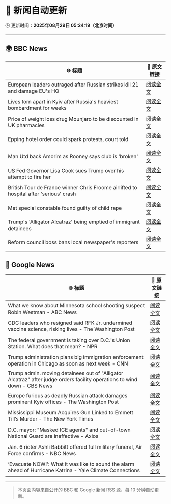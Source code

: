 # 🧠 新闻自动更新

🕒 更新时间：**2025年08月29日 05:24:19（北京时间）**

---

## 🌍 BBC News

| 🌐 标题 | 🔗 原文链接 |
|--------|-------------|
| European leaders outraged after Russian strikes kill 21 and damage EU's HQ | [阅读全文](https://www.bbc.com/news/articles/cvg3y7m2gz0o?at_medium=RSS&at_campaign=rss) |
| Lives torn apart in Kyiv after Russia's heaviest bombardment for weeks | [阅读全文](https://www.bbc.com/news/articles/cj3ld2r2206o?at_medium=RSS&at_campaign=rss) |
| Price of weight loss drug Mounjaro to be discounted in UK pharmacies | [阅读全文](https://www.bbc.com/news/articles/cvg3ykg4jrro?at_medium=RSS&at_campaign=rss) |
| Epping hotel order could spark protests, court told | [阅读全文](https://www.bbc.com/news/articles/cpqv01lxvyro?at_medium=RSS&at_campaign=rss) |
| Man Utd back Amorim as Rooney says club is 'broken' | [阅读全文](https://www.bbc.com/sport/football/articles/c3v3470zl3lo?at_medium=RSS&at_campaign=rss) |
| US Fed Governor Lisa Cook sues Trump over his attempt to fire her | [阅读全文](https://www.bbc.com/news/articles/c1dxl6ry4y3o?at_medium=RSS&at_campaign=rss) |
| British Tour de France winner Chris Froome airlifted to hospital after 'serious' crash | [阅读全文](https://www.bbc.com/sport/cycling/articles/c4glv348xjwo?at_medium=RSS&at_campaign=rss) |
| Met special constable found guilty of child rape | [阅读全文](https://www.bbc.com/news/articles/c0ml30vgykro?at_medium=RSS&at_campaign=rss) |
| Trump's 'Alligator Alcatraz' being emptied of immigrant detainees | [阅读全文](https://www.bbc.com/news/articles/c39dm3kv4exo?at_medium=RSS&at_campaign=rss) |
| Reform council boss bans local newspaper's reporters | [阅读全文](https://www.bbc.com/news/articles/cger45p0lv0o?at_medium=RSS&at_campaign=rss) |

## 📰 Google News

| 🌐 标题 | 🔗 原文链接 |
|--------|-------------|
| What we know about Minnesota school shooting suspect Robin Westman - ABC News | [阅读全文](https://news.google.com/rss/articles/CBMilwFBVV95cUxNWXpScE1IamJ3bHRqM2VoTmNoZXpIRDRjbDRRYlc2ZTZ0VGZ3X09OQTA2SkcyUHRCdXpTRmRPLVpXQ3IwRTZ6X0wyd2FDT3NfQzZGQnNBNFU1eUFVM01yWWVoLTRWaFY4VENOTnFkQXJqNS1mNThoWnJEazJvTEUzV19veWRteEpnekRhTDh4c3FSOW4yQjg00gGcAUFVX3lxTFBNcXo2d1YzNzlPeG9fVGpVX1BCQXY2UHpZclhHdllKTTBPNmZyOTFHWTJuLWdtWDFCMTlaVUJFTVh0Z3RtMXZYUkMyNVVhNEVFdEZEQzlLUlFNMGhnTnRZTldIUWN6RmF4b1VxcWNaQTAyeXExS2lHMElVSFBiNVRVa2RwYnlHTkZReGNzemxkZmVHMFRvdk5memJYeQ?oc=5) |
| CDC leaders who resigned said RFK Jr. undermined vaccine science, risking lives - The Washington Post | [阅读全文](https://news.google.com/rss/articles/CBMijwFBVV95cUxNMTBnMDVkVmxJU1Jlam5OYjB4VjVnY1E0d2ZBbUlqamYzWDcyY0Rxd2pFVk93emtWbjZVcnBON0RPdjQ4SEg2U2tHWXQ1a0V0Y25iYV9XRC1HbVJEN0p0MWJLTDZyWmpHSEhsUzlGX243aXNxbElOay13QUk2bE0zT2I3YjdqZWszeFhUZ2ZBdw?oc=5) |
| The federal government is taking over D.C.'s Union Station. What does that mean? - NPR | [阅读全文](https://news.google.com/rss/articles/CBMihwFBVV95cUxNYXlCR3JZQmxGYy1DRTdtQTMyYlhJdWpsUTlQRVgtU0FHSXFveFd1bVc0eV9Rai10OWlDbkFiaXZmQ0JaeUFmX1VpN0tGel9EU2ktSDRWbEhmbU9rTWZTWkhHWUxBc2xDUUhIQUw4NV8yZnRBVUI2ZjJyaFRFU3NYREdDZklvNHM?oc=5) |
| Trump administration plans big immigration enforcement operation in Chicago as soon as next week - CNN | [阅读全文](https://news.google.com/rss/articles/CBMijwFBVV95cUxPTmp1TW9KODNvS0lHQnhhaEpBX0NZZ3IyRnE2U0dJNXlFVlhld2k2Z1lYeURhMGZoQ3E5MVFQcEZQODRmTWNrc1hNOVNZQ2RaS3ZKdzd2eUhPNk12SnE5dEhiQm40Z0pwYTdKRmZBbklKYUNyZmhRcWR0bHV6SEVhbGl5ZEZQV2xLV0Q1eHcxdw?oc=5) |
| Trump admin. moving detainees out of "Alligator Alcatraz" after judge orders facility operations to wind down - CBS News | [阅读全文](https://news.google.com/rss/articles/CBMilgFBVV95cUxOTEp6eklqQVBVaFhsRE1RbHdDU1NYay1DdDdfaHR4UlVIUnVhZmRKeUNnSUNOT3lBZzlLOUFuZ3VGT2h2bTJTUy1Vd1RqQ0RJaWdmQzZTNVZWWEk2RWgzb3NKSkJyYVhqcVNjVHJwdk9ta05JaHNZMWN2WG9taWZhLTdhUlJrYzhYSExIUzF1V0lsLXViVWfSAZsBQVVfeXFMTzFyMWp3QldPNl9Ndnhldml0LWw2YVV5VTV2VXoteV9JeE5jWWxITnN4NkhqZF9jQ0JyUjF0UjVPWnRHWEMwRGxHdVc2ckNkYUs3YjRlSjd4eVY3MWVJcHNjeEYtRkdFSUdlczdIMTNjTjV1dFRaY1RxNTBqMmpKbDktd1RnNGFCQk5UUnhMLWYwOXFTM2RWVWFYSTA?oc=5) |
| Europe furious as deadly Russian attack damages prominent Kyiv offices - The Washington Post | [阅读全文](https://news.google.com/rss/articles/CBMihgFBVV95cUxQV1NiY1lOaHZ6RmdoQU51U1hHX0czai1EN19ValloOVptaVFkRHBJai0tYkJULVl0aWFKVmVjUWFyMFk3LXlnNms2UmhJTnJMY2RyQkxNcm53OTRFYk9EMUROYUhXMGtGQl9DNWtPQ2N6bnJEdDJuU1dyM2RBV29CbVVKWWRsQQ?oc=5) |
| Mississippi Museum Acquires Gun Linked to Emmett Till’s Murder - The New York Times | [阅读全文](https://news.google.com/rss/articles/CBMigwFBVV95cUxNNTNIQ0pJb29MUFBvWHhqZUhZNWZWNGt3bUY5R1JuZW9QamoxNzdXaUUxQTZLaXdhNmphUmVUOTFqb2o4cnV6ZnA4N283YllPZlpBbmlGNFFzRV9FbzRHZDRPeGpUTzJ5bVV2eXhseXM0Tnc1UEtaTS0zOEZQc1VVcy13UQ?oc=5) |
| D.C. mayor: "Masked ICE agents" and out-of-town National Guard are ineffective - Axios | [阅读全文](https://news.google.com/rss/articles/CBMigAFBVV95cUxQbkFlOERkeXRscTBmd09TMVJGT002QkJEQ0FyaGctM3ZMTkxGdy01WmwtMWRuLWp3RWdubHQ4cGtvMHoyVGxCLV9Bc1NVMWFJa08tUGF0dGZ0NUhIQjd2aGMwY19xYm9SN0dBdVdQc3l0ZUVMQnoxaC1xcmNDMXhDQw?oc=5) |
| Jan. 6 rioter Ashli Babbitt offered full military funeral, Air Force confirms - NBC News | [阅读全文](https://news.google.com/rss/articles/CBMiugFBVV95cUxQT2VsQjQ5MElQMG4yQS1DeUY4WGlIUzFqemtJdVVNRDFwX2tJTTJtSWNxemdWTjdTVUtPU0ZlR2hCTTZ4WWE5MlZ5aFlOSF95c1VUSDhaXzYtaXZMa2JqSkdJNEFERmhQZklSTHFBVUFJODIyaDhEMHJwNTk0Vy0wWFBDcjQxcWVLYmNmeTBVVmVUeGZTRXJFMk9vSXhDUTFEbWVCaEUxRm1JVEVYWjBOa2xSSXRlcnoxZXfSAVZBVV95cUxNWXE1Vl9PWHhWQmxrdk1kMkVaVlVYSjY1VXdRVHU2N2pNS2MzNFJ6S29qS211RUVhQ1czZlVuSU1WRVFETjNOWWVoMW5qQUtJSk5NVWFBZw?oc=5) |
| ‘Evacuate NOW!’: What it was like to sound the alarm ahead of Hurricane Katrina - Yale Climate Connections | [阅读全文](https://news.google.com/rss/articles/CBMiuwFBVV95cUxNekE2V1AtNkU3U1FNSjQ0eEJNejdHYm4xaDVWbkZIR0tyeFhIc3d3TEV6emNueHBza2pVSm42MkJYR1M0WTZvLWE2am9xdFFMTjk0dGlOU3lac2pCVjAtQmtaQ3psUGVTcFh6TmpRWVRpM1g1ODM0T1NMR0g0dFFfY3B1RmpsUXM4QkdZLUN2SndwdXBWaUxuR3lOUTY1QThnRVBWV0dWeE05YTlhbm1uS1pYR0Y1Mzl4aDM4?oc=5) |

---
> 本页面内容来自公开的 BBC 和 Google 新闻 RSS 源，每 10 分钟自动更新。